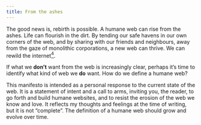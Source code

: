 ```yaml
---
title: From the ashes
---
```


The good news is, rebirth is possible. A humane web can rise from the ashes. Life can flourish in the dirt. By tending our safe havens in our own corners of the web, and by sharing with our friends and neighbours, away from the gaze of monolithic corporations, a new web can thrive. We can rewild the internet[<sup>4</sup>](#ref_4).

If what we **don’t** want from the web is increasingly clear, perhaps it’s time to identify what kind of web we **do** want. How do we define a humane web?

This manifesto is intended as a personal response to the current state of the web. It is a statement of intent and a call to arms, inviting you, the reader, to go forth and build humane websites, and to resist the erosion of the web we know and love. It reflects my thoughts and feelings at the time of writing, but it is not “complete”. The definition of a humane web should grow and evolve over time.
